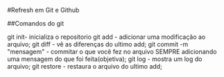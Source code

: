 #Refresh em Git e Github

##Comandos do git

git init- inicializa o repositorio
git add - adicionar uma modificação ao arquivo;
git diff - vê as diferenças do ultimo add;
git commit -m "mensagem" - commitar o que você fez no arquivo SEMPRE adicionando uma mensagem do que foi feita(objetiva);
git log - mostra um log do arquivo;
git restore - restaura o arquivo do ultimo add;
